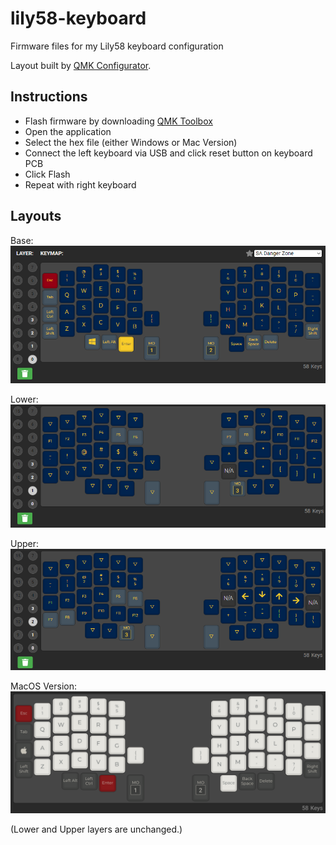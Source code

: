 # lily58-keyboard
Firmware files for my Lily58 keyboard configuration

Layout built by [QMK Configurator](https://config.qmk.fm/#/lily58/rev1/LAYOUT).

## Instructions
- Flash firmware by downloading [QMK Toolbox](https://github.com/qmk/qmk_toolbox)
- Open the application
- Select the hex file (either Windows or Mac Version)
- Connect the left keyboard via USB and click reset button on keyboard PCB
- Click Flash
- Repeat with right keyboard


## Layouts
Base:
![My Lily58 Layout](/images/custom-layout.png)

Lower:
![Lower Layout](/images/lower.png)

Upper:
![Upper Layout](/images/upper.png)


MacOS Version:
![MacOS Lily58 Layout](/images/custom-layout-macos.png)

(Lower and Upper layers are unchanged.)
